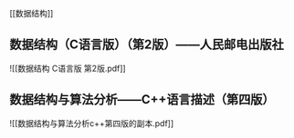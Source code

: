 [[数据结构]]
## 数据结构（C语言版）（第2版）——人民邮电出版社
![[数据结构  C语言版  第2版.pdf]]
##  数据结构与算法分析——C++语言描述（第四版）
![[数据结构与算法分析c++第四版的副本.pdf]]